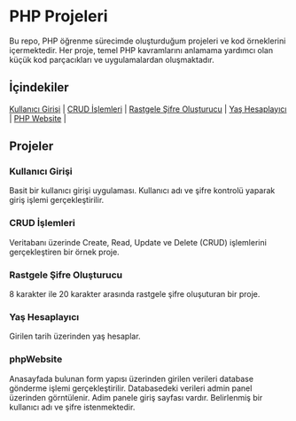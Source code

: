 # PHP Projeleri

Bu repo, PHP öğrenme sürecimde oluşturduğum projeleri ve kod örneklerini içermektedir. Her proje, temel PHP kavramlarını anlamama yardımcı olan küçük kod parçacıkları ve uygulamalardan oluşmaktadır.

## İçindekiler

  [Kullanıcı Girişi](#kullanıcı-girişi) | 
  [CRUD İşlemleri](#crud-işlemleri) | 
  [Rastgele Şifre Oluşturucu](#kullanıcı-girişi) |
  [Yaş Hesaplayıcı](#yas-hesaplayıcı) |
  [PHP Website](#phpWebsite) |
  

## Projeler

### Kullanıcı Girişi
Basit bir kullanıcı girişi uygulaması. Kullanıcı adı ve şifre kontrolü yaparak giriş işlemi gerçekleştirilir.

### CRUD İşlemleri
Veritabanı üzerinde Create, Read, Update ve Delete (CRUD) işlemlerini gerçekleştiren bir örnek proje.

### Rastgele Şifre Oluşturucu
8 karakter ile 20 karakter arasında rastgele şifre oluşuturan bir proje.

### Yaş Hesaplayıcı
Girilen tarih üzerinden yaş hesaplar.

### phpWebsite
Anasayfada bulunan form yapısı üzerinden girilen verileri database gönderme işlemi gerçekleştirilir. Databasedeki verileri admin panel üzerinden görntülenir. Adim panele giriş sayfası vardır. Belirlenmiş bir kullanıcı adı ve şifre istenmektedir.


